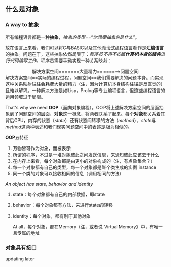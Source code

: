 ##  什么是对象

### A way to **抽象**

所有编程语言都是一种**抽象**，*抽象的类型==“你想要抽象的是什么”*。

放在语言上来看，我们可以将C与BASIC以及其他<u>命令式编程语言</u>看作是**汇编语言**的抽象。问题在于，这些抽象依然局限于：*程序员不得不按照**计算机本身的结构**进行代码编写工作*。程序员需要手动实现一种关系映射：

<div style="text-align: center;">解决方案空间=======大量精力========>问题空间</div>
解决方案空间==实际的编程过程，问题空间==我们需要解决的问题本身。而实现这种关系映射往往会耗费大量的精力（注，因为计算机本身结构往往是反直觉的）且难以解耦。一种解决方法是如Lisp，Prolog等专业编程语言，但这些编程语言的运用领域过于局限。

That's why we need **OOP**（面向对象编程）。OOP将上述解决方案空间的层面抽象到了问题空间的层面，**对象**这一概念，将两者联系了起来。每个**对象**都关系着其背后CPU，内存的状态（*state*）还有状态间转移的方法（*method*），*state*与*method*这两种表述和我们现实问题空间中的表述是极为相似的。

**OOP**五特征

1. 万物皆可作为对象，而被表示
2. 所谓的程序，不过是一堆对象彼此之间发送信息，来通知彼此应该去干什么
3. 在内存上来看，每个对象都是由更小的对象构成的（注，有点像集合？）
4. 每一个对象都有自己的类型，每一个对象都是某个类生成的实例 instance
5. 同一个类的对象可以接收相同的信息（调用相同的方法） 

*An object has state, behavior and identity*

1. state：每个对象都有自己的内部数据，即state

2. behavior：每个对象都有方法，来进行state的转移

3. identity：每个对象，都有别于其他对象

   At all，每个对象，都在Memory（注，或者说 Virtual Memory）中，有唯一且专属的地址

### 对象具有接口

updating later